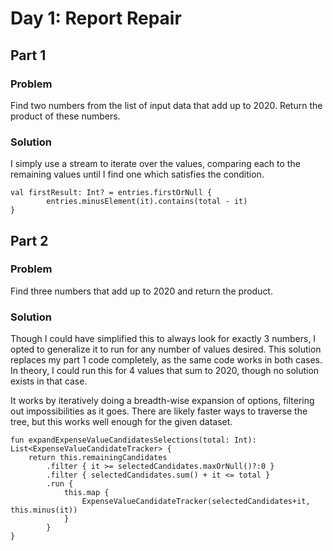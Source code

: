 # Day 1: Report Repair

## Part 1

### Problem
Find two numbers from the list of input data that add up to 2020. Return the product of these numbers.

### Solution
I simply use a stream to iterate over the values, comparing each to the remaining values until I find one which satisfies the condition.

    val firstResult: Int? = entries.firstOrNull {
            entries.minusElement(it).contains(total - it)
    }

## Part 2

### Problem
Find three numbers that add up to 2020 and return the product.

### Solution
Though I could have simplified this to always look for exactly 3 numbers, 
I opted to generalize it to run for any number of values desired. 
This solution replaces my part 1 code completely, as the same code works in both cases. In theory,
I could run this for 4 values that sum to 2020, though no solution exists in that case.

It works by iteratively doing a breadth-wise expansion of options, 
filtering out impossibilities as it goes. There are likely faster ways to traverse the
tree, but this works well enough for the given dataset.
 
    fun expandExpenseValueCandidatesSelections(total: Int): List<ExpenseValueCandidateTracker> {
        return this.remainingCandidates
            .filter { it >= selectedCandidates.maxOrNull()?:0 }
            .filter { selectedCandidates.sum() + it <= total }
            .run {
                this.map {
                    ExpenseValueCandidateTracker(selectedCandidates+it, this.minus(it))
                }
            }
    }